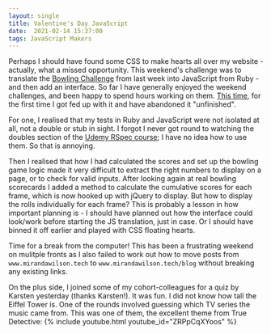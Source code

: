 ```yaml
---
layout: single
title: Valentine's Day JavaScript
date:  2021-02-14 15:37:00
tags: JavaScript Makers
---
```

Perhaps I should have found some CSS to make hearts all over my website - actually, what a missed opportunity. This weekend's challenge was to translate the [Bowling Challenge](https://github.com/mscwilson/bowling-challenge-ruby) from last week into JavaScript from Ruby - and then add an interface. So far I have generally enjoyed the weekend challenges, and been happy to spend hours working on them. [This time](https://github.com/mscwilson/bowling-challenge), for the first time I got fed up with it and have abandoned it "unfinished".

For one, I realised that my tests in Ruby and JavaScript were not isolated at all, not a double or stub in sight. I forgot I never got round to watching the doubles section of the [Udemy RSpec course](https://www.udemy.com/course/testing-ruby-with-rspec/); I have no idea how to use them. So that is annoying.

Then I realised that how I had calculated the scores and set up the bowling game logic made it very difficult to extract the right numbers to display on a page, or to check for valid inputs. After looking again at real bowling scorecards I added a method to calculate the cumulative scores for each frame, which is now hooked up with jQuery to display. But how to display the rolls individually for each frame? This is probably a lesson in how important planning is - I should have planned out how the interface could look/work before starting the JS translation, just in case. Or I should have binned it off earlier and played with CSS floating hearts.

Time for a break from the computer! This has been a frustrating weekend on mulitple fronts as I also failed to work out how to move posts from `www.mirandawilson.tech` to `www.mirandawilson.tech/blog` without breaking any existing links.


On the plus side, I joined some of my cohort-colleagues for a quiz by Karsten yesterday (thanks Karsten!). It was fun. I did not know how tall the Eiffel Tower is. One of the rounds involved guessing which TV series the music came from. This was one of them, the excellent theme from True Detective:
{% include youtube.html youtube_id="ZRPpCqXYoos" %}
